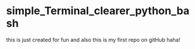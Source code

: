 # simple_Terminal_clearer_python_bash
this is just created for fun and also this is my first repo on gitHub haha!
